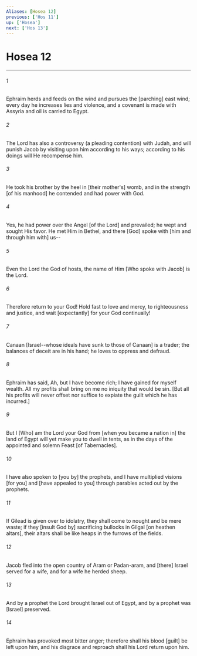 ```yaml
---
Aliases: [Hosea 12]
previous: ['Hos 11']
up: ['Hosea']
next: ['Hos 13']
---
```

# Hosea 12

***














###### 1 






Ephraim herds and feeds on the wind and pursues the [parching] east wind; every day he increases lies and violence, and a covenant is made with Assyria and oil is carried to Egypt. 













###### 2 






The Lord has also a controversy (a pleading contention) with Judah, and will punish Jacob by visiting upon him according to his ways; according to his doings will He recompense him. 













###### 3 






He took his brother by the heel in [their mother's] womb, and in the strength [of his manhood] he contended and had power with God. 













###### 4 






Yes, he had power over the Angel [of the Lord] and prevailed; he wept and sought His favor. He met Him in Bethel, and there [God] spoke with [him and through him with] us-- 













###### 5 






Even the Lord the God of hosts, the name of Him [Who spoke with Jacob] is the Lord. 













###### 6 






Therefore return to your God! Hold fast to love and mercy, to righteousness and justice, and wait [expectantly] for your God continually! 













###### 7 






Canaan [Israel--whose ideals have sunk to those of Canaan] is a trader; the balances of deceit are in his hand; he loves to oppress and defraud. 













###### 8 






Ephraim has said, Ah, but I have become rich; I have gained for myself wealth. All my profits shall bring on me no iniquity that would be sin. [But all his profits will never offset nor suffice to expiate the guilt which he has incurred.] 













###### 9 






But I [Who] am the Lord your God from [when you became a nation in] the land of Egypt will yet make you to dwell in tents, as in the days of the appointed and solemn Feast [of Tabernacles]. 













###### 10 






I have also spoken to [you by] the prophets, and I have multiplied visions [for you] and [have appealed to you] through parables acted out by the prophets. 













###### 11 






If Gilead is given over to idolatry, they shall come to nought and be mere waste; if they [insult God by] sacrificing bullocks in Gilgal [on heathen altars], their altars shall be like heaps in the furrows of the fields. 













###### 12 






Jacob fled into the open country of Aram or Padan-aram, and [there] Israel served for a wife, and for a wife he herded sheep. 













###### 13 






And by a prophet the Lord brought Israel out of Egypt, and by a prophet was [Israel] preserved. 













###### 14 






Ephraim has provoked most bitter anger; therefore shall his blood [guilt] be left upon him, and his disgrace and reproach shall his Lord return upon him.
